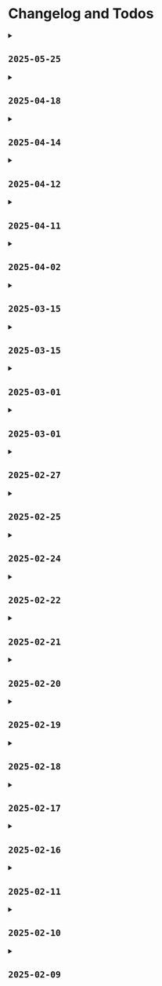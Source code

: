 # Changelog and Todos

<details>
<summary><h2><code>2025-05-25</code></h2></summary>

- [ ] Fix `useGlobalPackages` conflict with home manager
- [ ] Create template project for python
- [ ] Create template project for javascript
- [ ] Create template project for rust
- [ ] Improve multicursor support in `nvim`
  - Honestly `multicursors.nvim` seems like a bit of a patch job
  - whereas `multiple-cursors.nvim` seems a lot better integrated
- [ ] Enable fingerprint reader for login
  - The error I'm currently getting seems to be _really_ obscure
  - I may need to pick apart some Ubuntu config, because that seems to work...
- [ ] Attempt to get remote backups with `rclone`
- [x] Add nvim support for yaml
  - This is likely blocked on an [PR](https://github.com/NotAShelf/nvf/pull/643)
  - Also see this
    [comment](https://github.com/NotAShelf/nvf/issues/136#issuecomment-2664735644)
  - This will **also** block Github action support
  - I'll either want to help out or just wait (depending on how busy raf is...)
    - I'm going to give it ~1 week and see what happens
  - The PR actually seems to be blocked on nvim `0.11.0`
    - apparently, this reworks lsp config in a big way...
  - There's now been an update posted on the rework
    [here](https://github.com/NotAShelf/nvf/discussions/748)
  - The active branch seems to be `lsp-redesign`
    [here](https://github.com/NotAShelf/nvf/tree/lsp-redesign)

</details>

<details>
<summary><h2><code>2025-04-18</code></h2></summary>

- [ ] Improve multicursor support in `nvim`
  - Honestly `multicursors.nvim` seems like a bit of a patch job
  - whereas `multiple-cursors.nvim` seems a lot better integrated
- [x] Add vscode rust language support
- [ ] Enable fingerprint reader for login
  - The error I'm currently getting seems to be _really_ obscure
  - I may need to pick apart some Ubuntu config, because that seems to work...
- [ ] Attempt to get remote backups with `rclone`
- [ ] Add nvim support for yaml
  - This is likely blocked on an [PR](https://github.com/NotAShelf/nvf/pull/643)
  - Also see this
    [comment](https://github.com/NotAShelf/nvf/issues/136#issuecomment-2664735644)
  - This will **also** block Github action support
  - I'll either want to help out or just wait (depending on how busy raf is...)
    - I'm going to give it ~1 week and see what happens
  - The PR actually seems to be blocked on nvim `0.11.0`
    - apparently, this reworks lsp config in a big way...
  - There's now been an update posted on the rework
    [here](https://github.com/NotAShelf/nvf/discussions/748)
  - The active branch seems to be `lsp-redesign`
    [here](https://github.com/NotAShelf/nvf/tree/lsp-redesign)

</details>

<details>
<summary><h2><code>2025-04-14</code></h2></summary>

- [ ] Add vscode rust language support
- [x] Have a look at whether AMD specific config is needed
  - See [this](https://discourse.nixos.org/t/enable-plasma-6/40541/27)
  - Probably not, it looks like the consensus is: "AMD provides it's own drivers
    most of the time"
- [ ] Enable fingerprint reader for login
  - The error I'm currently getting seems to be _really_ obscure
  - I may need to pick apart some Ubuntu config, because that seems to work...
- [ ] Attempt to get remote backups with `rclone`
- [ ] Add nvim support for yaml
  - This is likely blocked on an [PR](https://github.com/NotAShelf/nvf/pull/643)
  - Also see this
    [comment](https://github.com/NotAShelf/nvf/issues/136#issuecomment-2664735644)
  - This will **also** block Github action support
  - I'll either want to help out or just wait (depending on how busy raf is...)
    - I'm going to give it ~1 week and see what happens
  - The PR actually seems to be blocked on nvim `0.11.0`
    - apparently, this reworks lsp config in a big way...
  - There's now been an update posted on the rework
    [here](https://github.com/NotAShelf/nvf/discussions/748)
  - The active branch seems to be `lsp-redesign`
    [here](https://github.com/NotAShelf/nvf/tree/lsp-redesign)

</details>

<details>
<summary><h2><code>2025-04-12</code></h2></summary>

- [ ] Have a look at whether AMD specific config is needed
  - See [this](https://discourse.nixos.org/t/enable-plasma-6/40541/27)
- [ ] Enable fingerprint reader for login
  - The error I'm currently getting seems to be _really_ obscure
  - I may need to pick apart some Ubuntu config, because that seems to work...
- [x] Get `rustup` to use `.languages/rust/rustup`
  - I'll need to find how to add the relevant Environment variables to profile
- [ ] Attempt to get remote backups with `rclone`
- [ ] Add nvim support for yaml
  - This is likely blocked on an [PR](https://github.com/NotAShelf/nvf/pull/643)
  - Also see this
    [comment](https://github.com/NotAShelf/nvf/issues/136#issuecomment-2664735644)
  - This will **also** block Github action support
  - I'll either want to help out or just wait (depending on how busy raf is...)
    - I'm going to give it ~1 week and see what happens
  - The PR actually seems to be blocked on nvim `0.11.0`
    - apparently, this reworks lsp config in a big way...
  - There's now been an update posted on the rework
    [here](https://github.com/NotAShelf/nvf/discussions/748)

</details>

<details>
<summary><h2><code>2025-04-11</code></h2></summary>

- [ ] Have a look at whether AMD specific config is needed
  - See [this](https://discourse.nixos.org/t/enable-plasma-6/40541/27)
- [ ] Enable fingerprint reader for login
- [ ] Get `rustup` to use `.languages/rust/rustup`
- [ ] Attempt to get remote backups with `rclone`
- [ ] Add nvim support for yaml
  - This is likely blocked on an [PR](https://github.com/NotAShelf/nvf/pull/643)
  - Also see this
    [comment](https://github.com/NotAShelf/nvf/issues/136#issuecomment-2664735644)
  - This will **also** block Github action support
  - I'll either want to help out or just wait (depending on how busy raf is...)
    - I'm going to give it ~1 week and see what happens
  - The PR actually seems to be blocked on nvim `0.11.0`
    - apparently, this reworks lsp config in a big way...
  - There's now been an update posted on the rework
    [here](https://github.com/NotAShelf/nvf/discussions/748)

</details>

<details>
<summary><h2><code>2025-04-02</code></h2></summary>

- [x] Add shortcuts for updating home-manager
- [ ] Add `nixGL` wrapper to prism launcher
- [ ] Get `rustup` to use `.languages/rust/rustup`
- [ ] Attempt to get remote backups with `rclone`
- [ ] Add guide section on GPG keys
  - **Abandoned**: now using ssh keys
- [ ] Add nvim support for yaml
  - This is likely blocked on an [PR](https://github.com/NotAShelf/nvf/pull/643)
  - Also see this
    [comment](https://github.com/NotAShelf/nvf/issues/137#issuecomment-2664735644)
  - This will **also** block Github action support
  - I'll either want to help out or just wait (depending on how busy raf is...)
    - I'm going to give it ~1 week and see what happens
  - The PR actually seems to be blocked on nvim `0.11.0`
    - apparently, this reworks lsp config in a big way...
  - There's now been an update posted on the rework
    [here](https://github.com/NotAShelf/nvf/discussions/748)

</details>

<details>
<summary><h2><code>2025-03-15</code></h2></summary>

- [ ] Get `rustup` to use `.languages/rust/rustup`
- [x] Isolate home manager module from NixOS config
- [ ] Attempt to get remote backups with `rclone`
- [x] Add NixOS options shortcut
- [x] Add Noogle shortcut
- [ ] Add guide section on GPG keys
- [x] Config Firefox extensions
- [ ] Add nvim support for yaml
  - This is likely blocked on an [PR](https://github.com/NotAShelf/nvf/pull/643)
  - Also see this
    [comment](https://github.com/NotAShelf/nvf/issues/137#issuecomment-2664735644)
  - This will **also** block Github action support
  - I'll either want to help out or just wait (depending on how busy raf is...)
    - I'm going to give it ~1 week and see what happens
  - The PR actually seems to be blocked on nvim `0.11.0`
    - apparently, this reworks lsp config in a big way...

</details>

<details>
<summary><h2><code>2025-03-15</code></h2></summary>

- [ ] Attempt to get remote backups with `rclone`
- [x] Add NixOS options shortcut
- [x] Add Noogle shortcut
- [ ] Add guide section on GPG keys
- [x] Config Firefox extensions
- [ ] Add nvim support for yaml
  - This is likely blocked on an [PR](https://github.com/NotAShelf/nvf/pull/643)
  - Also see this
    [comment](https://github.com/NotAShelf/nvf/issues/137#issuecomment-2664735644)
  - This will **also** block Github action support
  - I'll either want to help out or just wait (depending on how busy raf is...)
    - I'm going to give it ~1 week and see what happens
  - The PR actually seems to be blocked on nvim `0.11.0`
    - apparently, this reworks lsp config in a big way...

</details>

<details>
<summary><h2><code>2025-03-01</code></h2></summary>

- [ ] Add NixOS options shortcut
- [ ] Add Noogle shortcut
- [ ] Add guide section on GPG keys
- [x] Config Firefox extensions
- [ ] Add nvim support for yaml
  - This is likely blocked on an [PR](https://github.com/NotAShelf/nvf/pull/643)
  - Also see this
    [comment](https://github.com/NotAShelf/nvf/issues/137#issuecomment-2664735644)
  - This will **also** block Github action support
  - I'll either want to help out or just wait (depending on how busy raf is...)
    - I'm going to give it ~1 week and see what happens
  - The PR actually seems to be blocked on nvim `0.11.0`
    - apparently, this reworks lsp config in a big way...

</details>

<details>
<summary><h2><code>2025-03-01</code></h2></summary>

- [ ] Add NixOS options shortcut
- [ ] Add Noogle shortcut
- [x] Use nightly firefox build
  - There's been some crap happening with Firefox recently...
- [x] Add Librewolf
- [ ] Add guide section on GPG keys
- [ ] Config Firefox extensions
- [ ] Add nvim support for yaml
  - This is likely blocked on an [PR](https://github.com/NotAShelf/nvf/pull/643)
  - Also see this
    [comment](https://github.com/NotAShelf/nvf/issues/137#issuecomment-2664735644)
  - This will **also** block Github action support
  - I'll either want to help out or just wait (depending on how busy raf is...)
    - I'm going to give it ~1 week and see what happens
  - The PR actually seems to be blocked on nvim `0.11.0`
    - apparently, this reworks lsp config in a big way...

</details>

<details>
<summary><h2><code>2025-02-27</code></h2></summary>

- [x] Remove GitHub chat from Vscode
- [x] Fix broken Firefox build
- [ ] Add guide section on GPG keys
- [ ] Config Firefox extensions
- [ ] Add nvim support for yaml
  - This is likely blocked on an [PR](https://github.com/NotAShelf/nvf/pull/643)
  - Also see this
    [comment](https://github.com/NotAShelf/nvf/issues/137#issuecomment-2664735644)
  - This will **also** block Github action support
  - I'll either want to help out or just wait (depending on how busy raf is...)
    - I'm going to give it ~1 week and see what happens
  - The PR actually seems to be blocked on nvim `0.11.0`
    - apparently, this reworks lsp config in a big way...

</details>

<details>
<summary><h2><code>2025-02-25</code></h2></summary>

- [ ] Add guide section on GPG keys
- [ ] Config Firefox extensions
- [ ] Add nvim support for yaml
  - This is likely blocked on an [PR](https://github.com/NotAShelf/nvf/pull/643)
  - Also see this
    [comment](https://github.com/NotAShelf/nvf/issues/137#issuecomment-2664735644)
  - This will **also** block Github action support
  - I'll either want to help out or just wait (depending on how busy raf is...)
    - I'm going to give it ~1 week and see what happens
  - The PR actually seems to be blocked on nvim `0.11.0`
    - apparently, this reworks lsp config in a big way...

</details>

<details>
<summary><h2><code>2025-02-24</code></h2></summary>

- [x] Fix nix `command-not-found`
- [x] Add (nix) shell completion for nushell
- [ ] Add guide section on GPG keys
- [ ] Config Firefox extensions
- [ ] ~~Add nvim support for Github actions~~
- [ ] Add nvim support for yaml
  - This is likely blocked on an [PR](https://github.com/NotAShelf/nvf/pull/643)
  - Also see this
    [comment](https://github.com/NotAShelf/nvf/issues/137#issuecomment-2664735644)
  - This will **also** block Github action support
  - I'll either want to help out or just wait (depending on how busy raf is...)
    - I'm going to give it ~1 week and see what happens
  - The PR actually seems to be blocked on nvim `0.11.0`
    - apparently, this reworks lsp config in a big way...
- [x] Add README to top level folders
- [x] Attempt to remove titlebars from vscode (Pls!)
  - The Vscode custom bar is:
    1. enabled by default
    2. seems to do the best here...

</details>

<details>
<summary><h2><code>2025-02-22</code></h2></summary>

- [x] Fix Git pushing on nushell
- [x] Add gh search to firefox
- [x] Test out nushell
- [ ] Add nvim support for Github actions
- [ ] Add nvim support for yaml
  - This is likely blocked on an [PR](https://github.com/NotAShelf/nvf/pull/643)
  - Also see this
    [comment](https://github.com/NotAShelf/nvf/issues/137#issuecomment-2664735644)
  - This will **also** block Github action support
  - I'll either want to help out or just wait (depending on how busy raf is...)
    - I'm going to give it ~1 week and see what happens
- [ ] Add README to top level folders
- [ ] Attempt to remove titlebars from vscode (Pls!)

</details>

<details>
<summary><h2><code>2025-02-21</code></h2></summary>

- [ ] Test out nushell
- [x] Add options to collapse days in changelog
- [ ] Add nvim support for Github actions
- [ ] Add nvim support for yaml
  - This is likely blocked on an [PR](https://github.com/NotAShelf/nvf/pull/643)
  - Also see this
    [comment](https://github.com/NotAShelf/nvf/issues/137#issuecomment-2664735644)
  - This will **also** block Github action support
  - I'll either want to help out or just wait (depending on how busy raf is...)
    - I'm going to give it ~1 week and see what happens
- [ ] Add README to top level folders
- [ ] Attempt to remove titlebars from vscode (Pls!)

</details>

<details>
<summary><h2><code>2025-02-20</code></h2></summary>

- [ ] Add options to collapse days in changelog
- [ ] Add nvim support for Github actions
- [ ] Add nvim support for yaml
- [x] Fix github CI
- [ ] Add README to top level folders
- [x] Add simple github CI
  - just use `nix flake check`
- [ ] Attempt to remove titlebars from vscode (Pls!)
- [x] Move themes to `desktop/`
- [x] Split out gnome extensions
- [x] Fix flickering top bar
- [x] Remove `lilypad` extension
- [x] Add `hide-top-bar` extension
- [x] Correct info callout in guide
- [x] Move guide to separate file

</details>

<details>
<summary><h2><code>2025-02-19</code></h2></summary>

- [ ] Move guide to separate file
- [x] Set default settings for Lilypad
- [x] Add Gnome clipboard manager
- [x] Add Gnome todo extension
- [x] Add Gnome Lilypad
- [x] Format vscode docs on save
- [x] Add "Restructure Config" to guide

</details>

<details>
<summary><h2><code>2025-02-18</code></h2></summary>

- [ ] Format vscode docs on save
- [x] Remove unnecessary module functions
- [x] Set vscode tab size to 2
- [ ] Add "Restructure Config" to guide

</details>

<details>
<summary><h2><code>2025-02-17</code></h2></summary>

- [x] Add vscode file excludes
- [x] Make vscode settings mutable
- [x] Add vscode editor
- [ ] Add "Restructure Config" to guide

</details>

<details>
<summary><h2><code>2025-02-16</code></h2></summary>

- [x] Add option for mutable files
- [x] Fix broken git signing
- [ ] Add "Restructure Config" to guide

</details>

<details>
<summary><h2><code>2025-02-11</code></h2></summary>

- [x] Add `pnpm`
- [x] Add keybinds to duplicate lines
- [ ] Add "Restructure Config" to guide
- [x] Find how to use npm global installs
  - Just search on nix `pkgs`

</details>

<details>
<summary><h2><code>2025-02-10</code></h2></summary>

- [ ] Add "Restructure Config" to guide
- [x] Add scheduled gc and deduping
- [ ] Find how to use npm global installs
- [x] Add reproduction guide

</details>

<details>
<summary><h2><code>2025-02-09</code></h2></summary>

- [x] Move `~/.rustup/` directory
- [x] Add a `:bdelete` keybind to nvim
- [x] Document the `themes` module properly
- [ ] Find how to use npm global installs
- [x] Add nodejs support
- [x] Add sources to README
- [ ] Add reproduction guide

</details>
